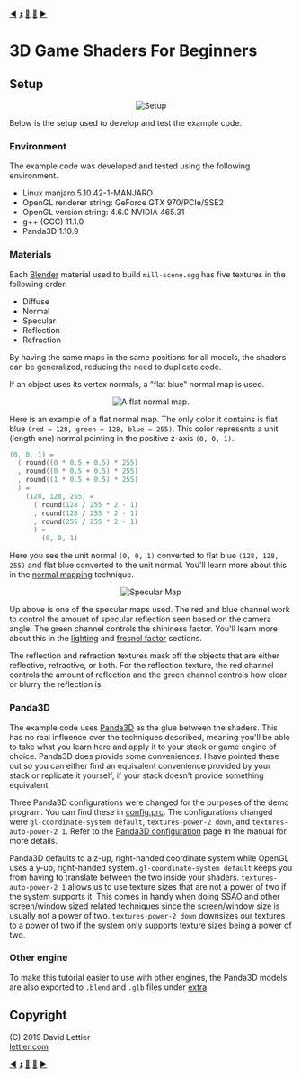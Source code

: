 [:arrow_backward:](gamma-correction.md)
[:arrow_double_up:](../README.md)
[:arrow_up_small:](#)
[:arrow_down_small:](#copyright)
[:arrow_forward:](building-the-demo.md)

# 3D Game Shaders For Beginners

## Setup

<p align="center">
<img src="https://i.imgur.com/fYpIWNk.gif" alt="Setup" title="Setup">
</p>

Below is the setup used to develop and test the example code.

### Environment

The example code was developed and tested using the following environment.

- Linux manjaro 5.10.42-1-MANJARO
- OpenGL renderer string: GeForce GTX 970/PCIe/SSE2
- OpenGL version string: 4.6.0 NVIDIA 465.31
- g++ (GCC) 11.1.0
- Panda3D 1.10.9

### Materials

Each [Blender](https://blender.org) material used to build `mill-scene.egg` has five textures
in the following order.

- Diffuse
- Normal
- Specular
- Reflection
- Refraction

By having the same maps in the same positions for all models,
the shaders can be generalized, reducing the need to duplicate code.

If an object uses its vertex normals, a "flat blue" normal map is used.

<p align="center">
<img src="https://i.imgur.com/tFmKgoH.png" alt="A flat normal map." title="A flat normal map.">
</p>

Here is an example of a flat normal map.
The only color it contains is flat blue `(red = 128, green = 128, blue = 255)`.
This color represents a unit (length one) normal pointing in the positive z-axis `(0, 0, 1)`.

```c
(0, 0, 1) =
  ( round((0 * 0.5 + 0.5) * 255)
  , round((0 * 0.5 + 0.5) * 255)
  , round((1 * 0.5 + 0.5) * 255)
  ) =
    (128, 128, 255) =
      ( round(128 / 255 * 2 - 1)
      , round(128 / 255 * 2 - 1)
      , round(255 / 255 * 2 - 1)
      ) =
        (0, 0, 1)
```

Here you see the unit normal `(0, 0, 1)`
converted to flat blue `(128, 128, 255)`
and flat blue converted to the unit normal.
You'll learn more about this in the [normal mapping](normal-mapping.md) technique.

<p align="center">
<img src="https://i.imgur.com/R9FgZKx.png" alt="Specular Map" title="Specular Map">
</p>

Up above is one of the specular maps used.
The red and blue channel work to control the amount of specular reflection seen based on the camera angle.
The green channel controls the shininess factor.
You'll learn more about this in the [lighting](lighting.md) and [fresnel factor](fresnel-factor.md) sections.

The reflection and refraction textures mask off the objects that are either reflective, refractive, or both.
For the reflection texture, the red channel controls the amount of reflection and the green channel controls how
clear or blurry the reflection is.

### Panda3D

The example code uses
[Panda3D](https://www.panda3d.org/)
as the glue between the shaders.
This has no real influence over the techniques described,
meaning you'll be able to take what you learn here and apply it to your stack or game engine of choice.
Panda3D does provide some conveniences.
I have pointed these out so you can either find an equivalent convenience provided by your stack or
replicate it yourself, if your stack doesn't provide something equivalent.

Three Panda3D configurations were changed for the purposes of the demo program.
You can find these in [config.prc](../demonstration/config.prc).
The configurations changed were
`gl-coordinate-system default`,
`textures-power-2 down`, and
`textures-auto-power-2 1`.
Refer to the
[Panda3D configuration](http://www.panda3d.org/manual/?title=Configuring_Panda3D)
page in the manual for more details.

Panda3D defaults to a z-up, right-handed coordinate system while OpenGL uses a y-up, right-handed system.
`gl-coordinate-system default` keeps you from having to translate between the two inside your shaders.
`textures-auto-power-2 1` allows us to use texture sizes that are not a power of two if the system supports it.
This comes in handy when doing SSAO and other screen/window sized related techniques since the screen/window size
is usually not a power of two.
`textures-power-2 down` downsizes our textures to a power of two if the system only supports texture sizes being a power of two.

### Other engine

To make this tutorial easier to use with other engines,
the Panda3D models are also exported to `.blend` and `.glb` files
under [extra](../demonstration/extra/)

## Copyright

(C) 2019 David Lettier
<br>
[lettier.com](https://www.lettier.com)

[:arrow_backward:](gamma-correction.md)
[:arrow_double_up:](../README.md)
[:arrow_up_small:](#)
[:arrow_down_small:](#copyright)
[:arrow_forward:](building-the-demo.md)
